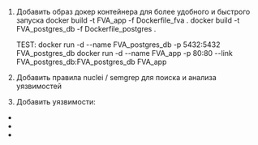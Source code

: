 1. Добавить образ докер контейнера для более удобного и быстрого запуска
    docker build -t FVA_app -f Dockerfile_fva .
    docker build -t FVA_postgres_db -f Dockerfile_postgres .

    TEST:
    docker run -d --name FVA_postgres_db -p 5432:5432 FVA_postgres_db
    docker run -d --name FVA_app -p 80:80 --link FVA_postgres_db:FVA_postgres_db FVA_app

2. Добавить правила nuclei / semgrep для поиска и анализа уязвимостей
3. Добавить уязвимости:
-
-
-
